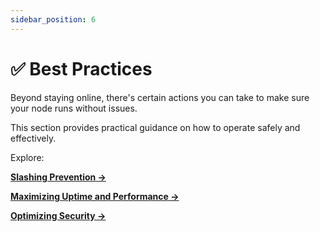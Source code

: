 ```yaml
---
sidebar_position: 6
---
```


# ✅ Best Practices

Beyond staying online, there's certain actions you can take to make sure your node runs without issues.

This section provides practical guidance on how to operate safely and effectively.

Explore:

[**Slashing Prevention →**](./slashing-prevention/)

[**Maximizing Uptime and Performance →**](./maximizing-uptime-and-performance/)

[**Optimizing Security →**](./optimizing-security/)
